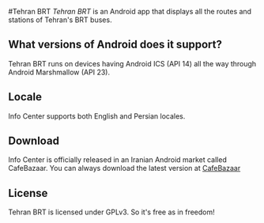 #Tehran BRT
*Tehran BRT* is an Android app that displays all the routes and stations of Tehran's BRT buses.

## What versions of Android does it support?
Tehran BRT runs on devices having Android ICS (API 14) all the way through Android Marshmallow (API 23).

## Locale
Info Center supports both English and Persian locales.

## Download
Info Center is officially released in an Iranian Android market called CafeBazaar. You can always download the latest
version at [CafeBazaar](http://cafebazaar.ir/app/com.fallahpoor.tehranbrt)

## License
Tehran BRT is licensed under GPLv3. So it's free as in freedom!